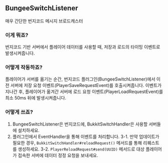 ## BungeeSwitchListener
매우 간단한 번지코드 메시지 브로드캐스터

### 이게 뭐죠?
번지코드 기반 서버에서 플레이어 데이터를 사용할 때, 저장과 로드의 타이밍 이벤트로 발생시켜줍니다.

### 어떻게 작동하죠?
플레이어가 서버를 옮기는 순간, 번지코드 플러그인(BungeeSwitchListener)에서 이전 서버에 저장 요청 이벤트(PlayerSaveRequestEvent)를 호출시켜줍니다.
이벤트가 지나간 후, 플레이어가 옮겨간 서버에 로드 요청 이벤트(PlayerLoadRequestEvent)를 최소 50ms 뒤에 발생시켜줍니다. 

### 어떻게 쓰죠?
1. BungeeSwitchListener은 번지코드에, BukkitSwitchHandler은 사용할 서버들에 설치하세요.
2. 플러그인에서 EventHandler을 통해 이벤트를 처리합니다.
3-1. 만약 업데이트가 필요한 경우, `BukkitSwitchHandler#reloadRequest()` 메서드를 통해 리퀘스트를 생성하세요.
3-2. `PlayerReloadRequest#send(UUID)` 메서드로 대상 플레이어가 접속한 서버에 데이터 정정 요청을 보내세요.
